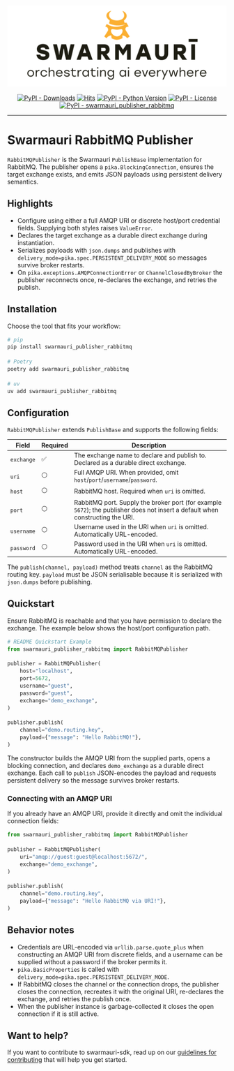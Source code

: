 ![Swarmauri Logo](https://github.com/swarmauri/swarmauri-sdk/blob/3d4d1cfa949399d7019ae9d8f296afba773dfb7f/assets/swarmauri.brand.theme.svg)

<p align="center">
    <a href="https://pypi.org/project/swarmauri_publisher_rabbitmq/">
        <img src="https://img.shields.io/pypi/dm/swarmauri_publisher_rabbitmq" alt="PyPI - Downloads"/></a>
    <a href="https://hits.sh/github.com/swarmauri/swarmauri-sdk/tree/master/pkgs/standards/swarmauri_publisher_rabbitmq/">
        <img alt="Hits" src="https://hits.sh/github.com/swarmauri/swarmauri-sdk/tree/master/pkgs/standards/swarmauri_publisher_rabbitmq.svg"/></a>
    <a href="https://pypi.org/project/swarmauri_publisher_rabbitmq/">
        <img src="https://img.shields.io/pypi/pyversions/swarmauri_publisher_rabbitmq" alt="PyPI - Python Version"/></a>
    <a href="https://pypi.org/project/swarmauri_publisher_rabbitmq/">
        <img src="https://img.shields.io/pypi/l/swarmauri_publisher_rabbitmq" alt="PyPI - License"/></a>
    <a href="https://pypi.org/project/swarmauri_publisher_rabbitmq/">
        <img src="https://img.shields.io/pypi/v/swarmauri_publisher_rabbitmq?label=swarmauri_publisher_rabbitmq&color=green" alt="PyPI - swarmauri_publisher_rabbitmq"/></a>

</p>

---

# Swarmauri RabbitMQ Publisher

`RabbitMQPublisher` is the Swarmauri `PublishBase` implementation for RabbitMQ. The publisher opens a `pika.BlockingConnection`, ensures the target exchange exists, and emits JSON payloads using persistent delivery semantics.

## Highlights

- Configure using either a full AMQP URI or discrete host/port credential fields. Supplying both styles raises `ValueError`.
- Declares the target exchange as a durable direct exchange during instantiation.
- Serializes payloads with `json.dumps` and publishes with `delivery_mode=pika.spec.PERSISTENT_DELIVERY_MODE` so messages survive broker restarts.
- On `pika.exceptions.AMQPConnectionError` or `ChannelClosedByBroker` the publisher reconnects once, re-declares the exchange, and retries the publish.

## Installation

Choose the tool that fits your workflow:

```bash
# pip
pip install swarmauri_publisher_rabbitmq

# Poetry
poetry add swarmauri_publisher_rabbitmq

# uv
uv add swarmauri_publisher_rabbitmq
```

## Configuration

`RabbitMQPublisher` extends `PublishBase` and supports the following fields:

| Field | Required | Description |
| --- | --- | --- |
| `exchange` | ✅ | The exchange name to declare and publish to. Declared as a durable direct exchange. |
| `uri` | ⚪️ | Full AMQP URI. When provided, omit `host`/`port`/`username`/`password`. |
| `host` | ⚪️ | RabbitMQ host. Required when `uri` is omitted. |
| `port` | ⚪️ | RabbitMQ port. Supply the broker port (for example `5672`); the publisher does not insert a default when constructing the URI. |
| `username` | ⚪️ | Username used in the URI when `uri` is omitted. Automatically URL-encoded. |
| `password` | ⚪️ | Password used in the URI when `uri` is omitted. Automatically URL-encoded. |

The `publish(channel, payload)` method treats `channel` as the RabbitMQ routing key. `payload` must be JSON serialisable because it is serialized with `json.dumps` before publishing.

## Quickstart

Ensure RabbitMQ is reachable and that you have permission to declare the exchange. The example below shows the host/port configuration path.

```python
# README Quickstart Example
from swarmauri_publisher_rabbitmq import RabbitMQPublisher

publisher = RabbitMQPublisher(
    host="localhost",
    port=5672,
    username="guest",
    password="guest",
    exchange="demo_exchange",
)

publisher.publish(
    channel="demo.routing.key",
    payload={"message": "Hello RabbitMQ!"},
)
```

The constructor builds the AMQP URI from the supplied parts, opens a blocking connection, and declares `demo_exchange` as a durable direct exchange. Each call to `publish` JSON-encodes the payload and requests persistent delivery so the message survives broker restarts.

### Connecting with an AMQP URI

If you already have an AMQP URI, provide it directly and omit the individual connection fields:

```python
from swarmauri_publisher_rabbitmq import RabbitMQPublisher

publisher = RabbitMQPublisher(
    uri="amqp://guest:guest@localhost:5672/",
    exchange="demo_exchange",
)

publisher.publish(
    channel="demo.routing.key",
    payload={"message": "Hello RabbitMQ via URI!"},
)
```

## Behavior notes

- Credentials are URL-encoded via `urllib.parse.quote_plus` when constructing an AMQP URI from discrete fields, and a username can be supplied without a password if the broker permits it.
- `pika.BasicProperties` is called with `delivery_mode=pika.spec.PERSISTENT_DELIVERY_MODE`.
- If RabbitMQ closes the channel or the connection drops, the publisher closes the connection, recreates it with the original URI, re-declares the exchange, and retries the publish once.
- When the publisher instance is garbage-collected it closes the open connection if it is still active.

## Want to help?

If you want to contribute to swarmauri-sdk, read up on our
[guidelines for contributing](https://github.com/swarmauri/swarmauri-sdk/blob/master/CONTRIBUTING.md)
that will help you get started.